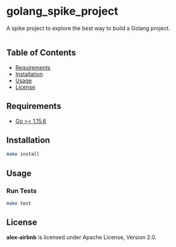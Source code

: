 # golang_spike_project

A spike project to explore the best way to build a Golang project.

[![<alex-airbnb>](https://circleci.com/gh/alex-airbnb/golang_spike_project.svg?style=svg)](https://circleci.com/github/alex-airbnb/golang_spike_project)

## Table of Contents

- [Requirements](#requirements)
- [Installation](#installation)
- [Usage](#usage)
- [License](#license)

## Requirements

- [Go >= 1.15.6](https://golang.org/doc/install)

## Installation

```sh
make install
```

## Usage

### Run Tests

```sh
make test
```

## License

**alex-airbnb** is licensed under Apache License, Version 2.0.
